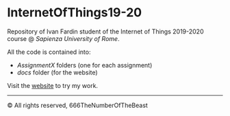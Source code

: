 # InternetOfThings19-20
Repository of Ivan Fardin student of the Internet of Things 2019-2020 course @ *Sapienza University of Rome*.

All the code is contained into:
 - *AssignmentX* folders (one for each assignment)
 - *docs* folder (for the website)

Visit the [website](https://666thenumberofthebeast.github.io/InternetOfThings19-20/) to try my work.

***
© All rights reserved, 666TheNumberOfTheBeast
